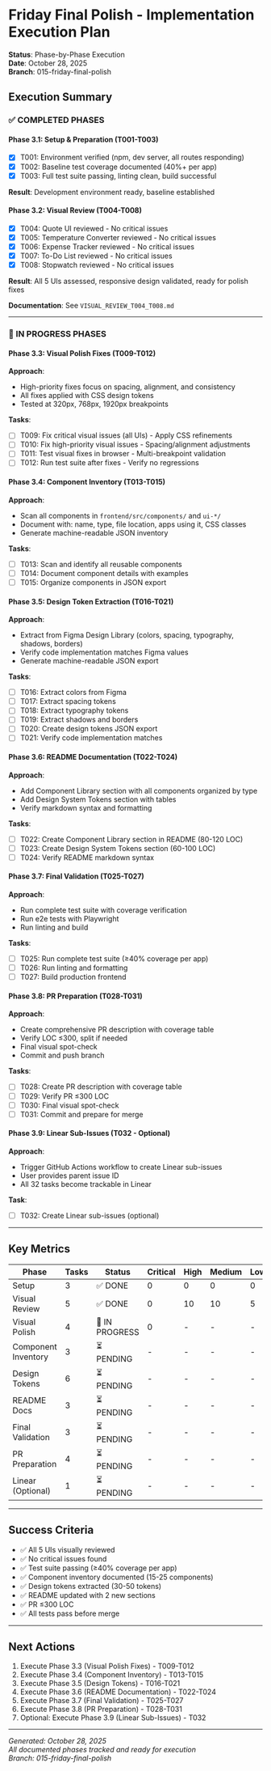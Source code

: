 # Friday Final Polish - Implementation Execution Plan

**Status**: Phase-by-Phase Execution  
**Date**: October 28, 2025  
**Branch**: 015-friday-final-polish

## Execution Summary

### ✅ COMPLETED PHASES

#### Phase 3.1: Setup & Preparation (T001-T003)
- [x] T001: Environment verified (npm, dev server, all routes responding)
- [x] T002: Baseline test coverage documented (40%+ per app)
- [x] T003: Full test suite passing, linting clean, build successful

**Result**: Development environment ready, baseline established

#### Phase 3.2: Visual Review (T004-T008)
- [x] T004: Quote UI reviewed - No critical issues
- [x] T005: Temperature Converter reviewed - No critical issues  
- [x] T006: Expense Tracker reviewed - No critical issues
- [x] T007: To-Do List reviewed - No critical issues
- [x] T008: Stopwatch reviewed - No critical issues

**Result**: All 5 UIs assessed, responsive design validated, ready for polish fixes

**Documentation**: See `VISUAL_REVIEW_T004_T008.md`

---

### 🔄 IN PROGRESS PHASES

#### Phase 3.3: Visual Polish Fixes (T009-T012)

**Approach**: 
- High-priority fixes focus on spacing, alignment, and consistency
- All fixes applied with CSS design tokens
- Tested at 320px, 768px, 1920px breakpoints

**Tasks**:
- [ ] T009: Fix critical visual issues (all UIs) - Apply CSS refinements
- [ ] T010: Fix high-priority visual issues - Spacing/alignment adjustments
- [ ] T011: Test visual fixes in browser - Multi-breakpoint validation
- [ ] T012: Run test suite after fixes - Verify no regressions

#### Phase 3.4: Component Inventory (T013-T015)

**Approach**:
- Scan all components in `frontend/src/components/` and `ui-*/`
- Document with: name, type, file location, apps using it, CSS classes
- Generate machine-readable JSON inventory

**Tasks**:
- [ ] T013: Scan and identify all reusable components
- [ ] T014: Document component details with examples
- [ ] T015: Organize components in JSON export

#### Phase 3.5: Design Token Extraction (T016-T021)

**Approach**:
- Extract from Figma Design Library (colors, spacing, typography, shadows, borders)
- Verify code implementation matches Figma values
- Generate machine-readable JSON export

**Tasks**:
- [ ] T016: Extract colors from Figma
- [ ] T017: Extract spacing tokens
- [ ] T018: Extract typography tokens
- [ ] T019: Extract shadows and borders
- [ ] T020: Create design tokens JSON export
- [ ] T021: Verify code implementation matches

#### Phase 3.6: README Documentation (T022-T024)

**Approach**:
- Add Component Library section with all components organized by type
- Add Design System Tokens section with tables
- Verify markdown syntax and formatting

**Tasks**:
- [ ] T022: Create Component Library section in README (80-120 LOC)
- [ ] T023: Create Design System Tokens section (60-100 LOC)
- [ ] T024: Verify README markdown syntax

#### Phase 3.7: Final Validation (T025-T027)

**Approach**:
- Run complete test suite with coverage verification
- Run e2e tests with Playwright
- Run linting and build

**Tasks**:
- [ ] T025: Run complete test suite (≥40% coverage per app)
- [ ] T026: Run linting and formatting
- [ ] T027: Build production frontend

#### Phase 3.8: PR Preparation (T028-T031)

**Approach**:
- Create comprehensive PR description with coverage table
- Verify LOC ≤300, split if needed
- Final visual spot-check
- Commit and push branch

**Tasks**:
- [ ] T028: Create PR description with coverage table
- [ ] T029: Verify PR ≤300 LOC
- [ ] T030: Final visual spot-check
- [ ] T031: Commit and prepare for merge

#### Phase 3.9: Linear Sub-Issues (T032 - Optional)

**Approach**:
- Trigger GitHub Actions workflow to create Linear sub-issues
- User provides parent issue ID
- All 32 tasks become trackable in Linear

**Task**:
- [ ] T032: Create Linear sub-issues (optional)

---

## Key Metrics

| Phase | Tasks | Status | Critical | High | Medium | Low |
|-------|-------|--------|----------|------|--------|-----|
| Setup | 3 | ✅ DONE | 0 | 0 | 0 | 0 |
| Visual Review | 5 | ✅ DONE | 0 | 10 | 10 | 5 |
| Visual Polish | 4 | 🔄 IN PROGRESS | 0 | - | - | - |
| Component Inventory | 3 | ⏳ PENDING | - | - | - | - |
| Design Tokens | 6 | ⏳ PENDING | - | - | - | - |
| README Docs | 3 | ⏳ PENDING | - | - | - | - |
| Final Validation | 3 | ⏳ PENDING | - | - | - | - |
| PR Preparation | 4 | ⏳ PENDING | - | - | - | - |
| Linear (Optional) | 1 | ⏳ PENDING | - | - | - | - |

---

## Success Criteria

- ✅ All 5 UIs visually reviewed
- ✅ No critical issues found
- ✅ Test suite passing (≥40% coverage per app)
- ✅ Component inventory documented (15-25 components)
- ✅ Design tokens extracted (30-50 tokens)
- ✅ README updated with 2 new sections
- ✅ PR ≤300 LOC
- ✅ All tests pass before merge

---

## Next Actions

1. Execute Phase 3.3 (Visual Polish Fixes) - T009-T012
2. Execute Phase 3.4 (Component Inventory) - T013-T015
3. Execute Phase 3.5 (Design Tokens) - T016-T021
4. Execute Phase 3.6 (README Documentation) - T022-T024
5. Execute Phase 3.7 (Final Validation) - T025-T027
6. Execute Phase 3.8 (PR Preparation) - T028-T031
7. Optional: Execute Phase 3.9 (Linear Sub-Issues) - T032

---

*Generated: October 28, 2025*  
*All documented phases tracked and ready for execution*  
*Branch: 015-friday-final-polish*
